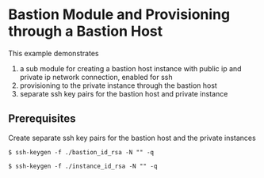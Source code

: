 Bastion Module and Provisioning through a Bastion Host
======================================================

This example demonstrates

1. a sub module for creating a bastion host instance with public ip and private ip network connection, enabled for ssh
2. provisioning to the private instance through the bastion host
3. separate ssh key pairs for the bastion host and private instance

Prerequisites
-------------

Create separate ssh key pairs for the bastion host and the private instances

```
$ ssh-keygen -f ./bastion_id_rsa -N "" -q

$ ssh-keygen -f ./instance_id_rsa -N "" -q
```
